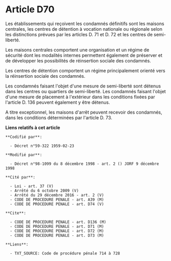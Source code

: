 # Article D70

Les établissements qui reçoivent les condamnés définitifs sont les maisons centrales, les centres de détention à vocation
nationale ou régionale selon les distinctions prévues par les articles D. 71 et D. 72 et les centres de semi-liberté.

Les maisons centrales comportent une organisation et un régime de sécurité dont les modalités internes permettent également
de préserver et de développer les possibilités de réinsertion sociale des condamnés.

Les centres de détention comportent un régime principalement orienté vers la réinsertion sociale des condamnés.

Les condamnés faisant l'objet d'une mesure de semi-liberté sont détenus dans les centres ou quartiers de semi-liberté. Les
condamnés faisant l'objet d'une mesure de placement à l'extérieur dans les conditions fixées par l'article D. 136 peuvent
également y être détenus.

A titre exceptionnel, les maisons d'arrêt peuvent recevoir des condamnés, dans les conditions déterminées par l'article D.
73.

**Liens relatifs à cet article**

	**Codifié par**:

	  - Décret n°59-322 1959-02-23

	**Modifié par**:

	  - Décret n°98-1099 du 8 décembre 1998 - art. 2 () JORF 9 décembre 1998

	**Cité par**:

	  - Loi - art. 37 (V)
	  - Arrêté du 6 octobre 2009 (V)
	  - Arrêté du 29 décembre 2016 - art. 2 (V)
	  - CODE DE PROCEDURE PENALE - art. A39 (M)
	  - CODE DE PROCEDURE PENALE - art. D74 (V)

	**Cite**:

	  - CODE DE PROCEDURE PENALE - art. D136 (M)
	  - CODE DE PROCEDURE PENALE - art. D71 (M)
	  - CODE DE PROCEDURE PENALE - art. D72 (M)
	  - CODE DE PROCEDURE PENALE - art. D73 (M)

	**Liens**:

	  - TXT_SOURCE: Code de procédure pénale 714 à 728

